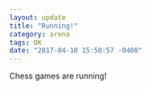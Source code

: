```yaml
---
layout: update
title: "Running!"
category: arena
tags: OK
date: "2017-04-10 15:50:57 -0400"
---
```


Chess games are running!
